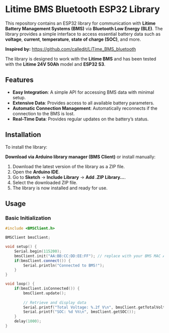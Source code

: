 # Litime BMS Bluetooth ESP32 Library

This repository contains an ESP32 library for communication with **Litime Battery Management Systems (BMS)** via **Bluetooth Low Energy (BLE)**. The library provides a simple interface to access essential battery data such as **voltage**, **current**, **temperature**, **state of charge (SOC)**, and more.

 **Inspired by:** https://github.com/calledit/LiTime_BMS_bluetooth

The library is designed to work with the **Litime BMS** and has been tested with the **Litime 24V 50Ah** model and **ESP32 S3**.

## Features

- **Easy Integration**: A simple API for accessing BMS data with minimal setup.
- **Extensive Data**: Provides access to all available battery parameters.
- **Automatic Connection Management**: Automatically reconnects if the connection to the BMS is lost.
- **Real-Time Data**: Provides regular updates on the battery’s status.

## Installation

To install the library:

**Download via Arduino library manager (BMS Client)** or install manually:

1. Download the latest version of the library as a ZIP file.
2. Open the **Arduino IDE**.
3. Go to **Sketch** -> **Include Library** -> **Add .ZIP Library...**.
4. Select the downloaded ZIP file.
5. The library is now installed and ready for use.

## Usage

### Basic Initialization

```cpp
#include <BMSClient.h>

BMSClient bmsClient;

void setup() {
    Serial.begin(115200);
    bmsClient.init("AA:BB:CC:DD:EE:FF"); // replace with your BMS MAC Address!!
    if(bmsClient.connect()) {
        Serial.println("Connected to BMS!");
    }
}

void loop() {
    if(bmsClient.isConnected()) {
        bmsClient.update();
        
        // Retrieve and display data
        Serial.printf("Total Voltage: %.2f V\n", bmsClient.getTotalVoltage());
        Serial.printf("SOC: %d %%\n", bmsClient.getSOC());
    }
    delay(1000);
}
